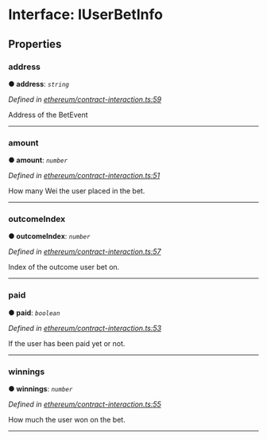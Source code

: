 # Interface: IUserBetInfo


## Properties
<a id="address"></a>

###  address

**●  address**:  *`string`* 

*Defined in [ethereum/contract-interaction.ts:59](https://github.com/swapnilraj/EBeth-frontend/blob/4b57453/src/ethereum/contract-interaction.ts#L59)*



Address of the BetEvent




___

<a id="amount"></a>

###  amount

**●  amount**:  *`number`* 

*Defined in [ethereum/contract-interaction.ts:51](https://github.com/swapnilraj/EBeth-frontend/blob/4b57453/src/ethereum/contract-interaction.ts#L51)*



How many Wei the user placed in the bet.




___

<a id="outcomeindex"></a>

###  outcomeIndex

**●  outcomeIndex**:  *`number`* 

*Defined in [ethereum/contract-interaction.ts:57](https://github.com/swapnilraj/EBeth-frontend/blob/4b57453/src/ethereum/contract-interaction.ts#L57)*



Index of the outcome user bet on.




___

<a id="paid"></a>

###  paid

**●  paid**:  *`boolean`* 

*Defined in [ethereum/contract-interaction.ts:53](https://github.com/swapnilraj/EBeth-frontend/blob/4b57453/src/ethereum/contract-interaction.ts#L53)*



If the user has been paid yet or not.




___

<a id="winnings"></a>

###  winnings

**●  winnings**:  *`number`* 

*Defined in [ethereum/contract-interaction.ts:55](https://github.com/swapnilraj/EBeth-frontend/blob/4b57453/src/ethereum/contract-interaction.ts#L55)*



How much the user won on the bet.




___


